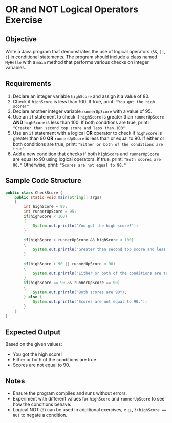 # OR and NOT Logical Operators Exercise

## Objective
Write a Java program that demonstrates the use of logical operators (`&&`, `||`, `!`) in conditional statements. The program should include a class named `MyHello` with a `main` method that performs various checks on integer variables.

## Requirements
1. Declare an integer variable `highScore` and assign it a value of 80.
2. Check if `highScore` is less than 100. If true, print: `"You got the high score!"`
3. Declare another integer variable `runnerUpScore` with a value of 95.
4. Use an `if` statement to check if `highScore` is greater than `runnerUpScore` **AND** `highScore` is less than 100. If both conditions are true, print: `"Greater than second top score and less than 100"`
5. Use an `if` statement with a logical **OR** operator to check if `highScore` is greater than 90 **OR** `runnerUpScore` is less than or equal to 90. If either or both conditions are true, print: `"Either or both of the conditions are true"`
6. Add a new condition that checks if both `highScore` and `runnerUpScore` are equal to 90 using logical operators. If true, print: `"Both scores are 90."` Otherwise, print: `"Scores are not equal to 90."`

## Sample Code Structure
```java
public class CheckScore {
    public static void main(String[] args)
    {
        int highScore = 80;
        int runnerUpScore = 95;
        if(highScore < 100)
        {
            System.out.println("You got the high score!");
        }
        
        if(highScore > runnerUpScore && highScore < 100)
        {
            System.out.println("Greater than second top score and less than 100");
        }
        
        if(highScore > 90 || runnerUpScore < 90)
        {
            System.out.println("Either or both of the conditions are true");
        }
        if(highScore == 90 && runnerUpScore == 90)
        {
            System.out.println("Both scores are 90");
        } else {
            System.out.println("Scores are not equal to 90.");
        }
    }
}
```

## Expected Output
Based on the given values:
- You got the high score!
- Either or both of the conditions are true
- Scores are not equal to 90.

## Notes
- Ensure the program compiles and runs without errors.
- Experiment with different values for `highScore` and `runnerUpScore` to see how the conditions behave.
- Logical NOT (`!`) can be used in additional exercises, e.g., `!(highScore == 80)` to negate a condition.